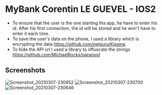 # MyBank Corentin LE GUEVEL - IOS2
 
- To ensure that the user is the one starting tha app, he have to enter his id. After his first connection, the id will be stored and he won't have to enter it each time.
- To save the user's data on the phone, I used a library which is encrypting the data https://github.com/netguru/Kissme.
- To hide the API url I used a library to offuscate the strings https://github.com/MichaelRocks/paranoid

## Screenshots

![Screenshot_20210307-230652](https://user-images.githubusercontent.com/60450845/110256546-c4002600-7f99-11eb-9ba3-3137467deef0.jpg)
![Screenshot_20210307-230700](https://user-images.githubusercontent.com/60450845/110256548-c5315300-7f99-11eb-8c96-dcc5ff7eabef.jpg)
![Screenshot_20210307-230646](https://user-images.githubusercontent.com/60450845/110256538-bea2db80-7f99-11eb-88f8-a50d49e22013.jpg)
